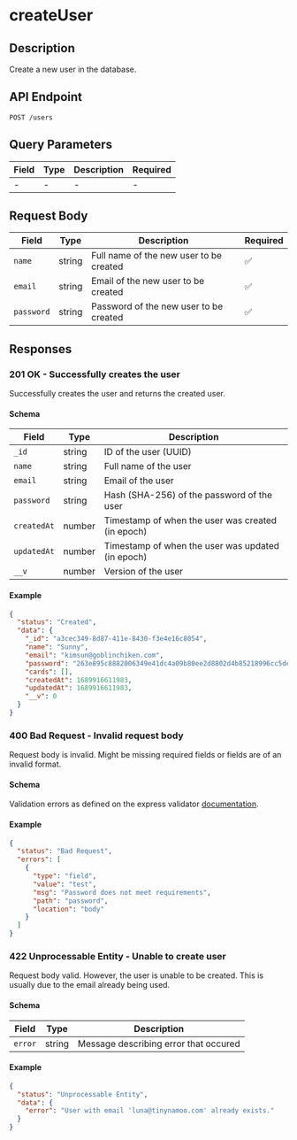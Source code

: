 # createUser

## Description

Create a new user in the database.

## API Endpoint

`POST /users`

## Query Parameters

| Field | Type | Description | Required |
| ----- | ---- | ----------- | -------- |
| -     | -    | -           | -        |

## Request Body

| Field      | Type   | Description                             | Required |
| ---------- | ------ | --------------------------------------- | -------- |
| `name`     | string | Full name of the new user to be created | ✅       |
| `email`    | string | Email of the new user to be created     | ✅       |
| `password` | string | Password of the new user to be created  | ✅       |

## Responses

### 201 OK - Successfully creates the user

Successfully creates the user and returns the created user.

#### Schema

| Field       | Type   | Description                                       |
| ----------- | ------ | ------------------------------------------------- |
| `_id`       | string | ID of the user (UUID)                             |
| `name`      | string | Full name of the user                             |
| `email`     | string | Email of the user                                 |
| `password`  | string | Hash (SHA-256) of the password of the user        |
| `createdAt` | number | Timestamp of when the user was created (in epoch) |
| `updatedAt` | number | Timestamp of when the user was updated (in epoch) |
| `__v`       | number | Version of the user                               |

#### Example

```json
{
  "status": "Created",
  "data": {
    "_id": "a3cec349-8d87-411e-8430-f3e4e16c8054",
    "name": "Sunny",
    "email": "kimsun@goblinchiken.com",
    "password": "263e895c8882006349e41dc4a09b80ee2d8802d4b85218996cc5dee7bf3bc744",
    "cards": [],
    "createdAt": 1689916611983,
    "updatedAt": 1689916611983,
    "__v": 0
  }
}
```

### 400 Bad Request - Invalid request body

Request body is invalid. Might be missing required fields or fields are of an invalid format.

#### Schema

Validation errors as defined on the express validator [documentation](https://express-validator.github.io/docs/api/validation-result/#error-types).

#### Example

```json
{
  "status": "Bad Request",
  "errors": [
    {
      "type": "field",
      "value": "test",
      "msg": "Password does not meet requirements",
      "path": "password",
      "location": "body"
    }
  ]
}
```

### 422 Unprocessable Entity - Unable to create user

Request body valid. However, the user is unable to be created. This is usually due to the email already being used.

#### Schema

| Field   | Type   | Description                           |
| ------- | ------ | ------------------------------------- |
| `error` | string | Message describing error that occured |

#### Example

```json
{
  "status": "Unprocessable Entity",
  "data": {
    "error": "User with email 'luna@tinynamoo.com' already exists."
  }
}
```

